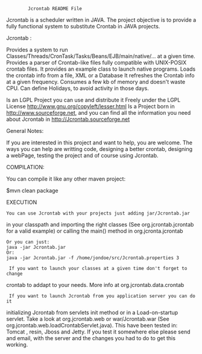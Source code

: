 
			Jcrontab README File

Jcrontab is a scheduler written in JAVA. The project objective 
is to provide a fully functional system to substitute Crontab in JAVA projects. 

Jcrontab :

Provides a system to run Classes/Threads/CronTask/Tasks/Beans/EJB/main/native/... 
at a given time.
Provides a  parser of Crontab-like files fully compatible with 
UNIX-POSIX crontab files.
It provides an example class to launch native programs.
Loads the crontab info from a file, XML or a Database
It refreshes the Crontab info at a given frequency. 
Consumes a few kb of memory and doesn't waste CPU. 
Can define Holidays, to avoid activity in those days.


Is an LGPL Project you can use and distribute it Freely under the LGPL 
License http://www.gnu.org/copyleft/lesser.html
Is a Project born in http://www.sourceforge.net, and you can find all the
information you need about Jcrontab in http://Jcrontab.sourceforge.net

General Notes:

If you are interested in this project and want to help, you are welcome.
The ways you can help are writting code, designing a better crontab,
designing a webPage, testing the project and of course using Jcrontab.


COMPILATION:
    
You can compile it like any other maven project:


$mvn clean package

EXECUTION
    
    You can use Jcrontab with your projects just adding jar/Jcrontab.jar
in your classpath and importing the right classes (See org.jcrontab.jcrontab 
for a valid example) or calling the main()  method in org.jcronta.jcrontab
        
    Or you can just:
    java -jar Jcrontab.jar
    Or:
    java -jar Jcrontab.jar -f /home/jondoe/src/Jcrontab.properties 3

     If you want to launch your classes at a given time don't forget to change
crontab to addapt to your needs. More info at org.jcrontab.data.crontab

     If you want to launch Jcrontab from you application server you can do it 
initializing Jcrontab from servlets init method or in a Load-on-startup servlet. 
Take a look at org.jcrontab.web or war/Jcrontab.war (See 
org.jcrontab.web.loadCrontabServlet.java). This have been tested in: Tomcat
, resin, Jboss and Jetty. If you test it somewhere else please send and email, 
with the server and the changes you had to do to get this working.
